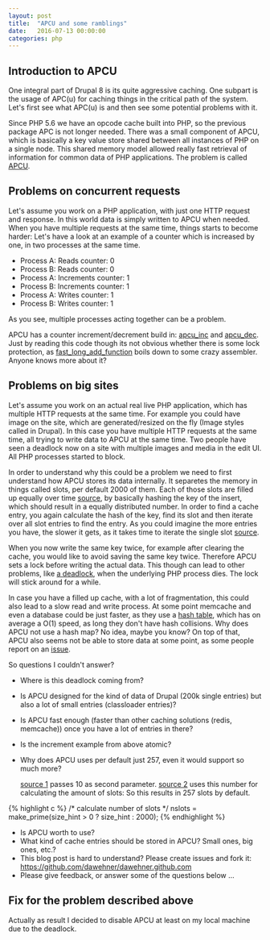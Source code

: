 ```yaml
---
layout: post
title:  "APCU and some ramblings"
date:   2016-07-13 00:00:00
categories: php
---
```


## Introduction to APCU

One integral part of Drupal 8 is its quite aggressive caching. One subpart is the usage of APC(u) for caching things in the critical path of the 
system. Let's first see what APC(u) is and then see some potential problems with it.

Since PHP 5.6 we have an opcode cache built into PHP, so the previous package APC is not longer needed. There was a small component of APCU, which
is basically a key value store shared between all instances of PHP on a single node. This shared memory model allowed really fast retrieval of
information for common data of PHP applications. The problem is called [APCU](https://github.com/krakjoe/apcu).

## Problems on concurrent requests

Let's assume you work on a PHP application, with just one HTTP request and response. In this world data is simply written to APCU when needed.
When you have multiple requests at the same time, things starts to become harder:
Let's have a look at an example of a counter which is increased by one, in two processes at the same time.

* Process A: Reads counter: 0
* Process B: Reads counter: 0
* Process A: Increments counter: 1
* Process B: Increments counter: 1
* Process A: Writes counter: 1
* Process B: Writes counter: 1

As you see, multiple processes acting together can be a problem.

APCU has a counter increment/decrement build in: [apcu_inc](https://github.com/krakjoe/apcu/blob/b8c585a3af69d4151b9b53c1dbc81d9b637de6a1/php_apc.c#L547)
and [apcu_dec](https://github.com/krakjoe/apcu/blob/b8c585a3af69d4151b9b53c1dbc81d9b637de6a1/php_apc.c#L581). Just by reading this code though its not
obvious whether there is some lock protection, as [fast_long_add_function](https://github.com/php/php-src/blob/master/Zend/zend_operators.h#L521) boils
down to some crazy assembler. Anyone knows more about it?

## Problems on big sites

Let's assume you work on an actual real live PHP application, which has multiple HTTP requests at the same time. For example you could have image
on the site, which are generated/resized on the fly (Image styles called in Drupal). In this case you have multiple HTTP requests at the same time,
all trying to write data to APCU at the same time. Two people have seen a deadlock now on a site with multiple images and media in the edit UI. All PHP processes started to block.

In order to understand why this could be a problem we need to first understand how APCU stores its data internally.
It separetes the memory in things called slots, per default 2000 of them. Each of those slots are filled up equally over time [source](https://github.com/krakjoe/apcu/blob/b8c585a3af69d4151b9b53c1dbc81d9b637de6a1/apc_cache.c#L342), by basically hashing the key of the insert, which should result in a equally distributed number. In order to find a cache entry, you again calculate the hash of the key,
find its slot and then iterate over all slot entries to find the entry. As you could imagine the more entries you have, the slower it gets, as it takes time to iterate the single slot [source](https://github.com/krakjoe/apcu/blob/b8c585a3af69d4151b9b53c1dbc81d9b637de6a1/apc_cache.c#L449).

When you now write the same key twice, for example after clearing the cache, you would like to avoid saving the same key twice. Therefore APCU sets a lock before writing the actual data. This though
can lead to other problems, like [a deadlock](https://github.com/krakjoe/apcu/issues/86), when the underlying PHP process dies. The lock will stick around for a while. 

In case you have a filled up cache, with a lot of fragmentation, this could also lead to a slow read and write process. 
At some point memcache and even a database could be just faster, as they use a [hash table](https://en.wikipedia.org/wiki/Hash_table), which has on average a O(1) speed, as long they don't have hash collisions.
Why does APCU not use a hash map? No idea, maybe you know? On top of that, APCU also seems not be able to store data at some point, as some people report on an [issue](https://github.com/krakjoe/apcu/issues/127).

So questions I couldn't answer?

* Where is this deadlock coming from?
* Is APCU designed for the kind of data of Drupal (200k single entries) but also a lot of small entries (classloader entries)?
* Is APCU fast enough (faster than other caching solutions (redis, memcache)) once you have a lot of entries in there?
* Is the increment example from above atomic?
* Why does APCU uses per default just 257, even it would support so much more?

  [source 1](https://github.com/krakjoe/apcu/blob/b8c585a3af69d4151b9b53c1dbc81d9b637de6a1/apcue/apcue.c#L95) passes 10 as second parameter.
  [source 2](https://github.com/krakjoe/apcu/blob/9cb0c427f3f79853ea3cb48999776e6209e5f601/apc_cache.c#L261) uses this number for calculating the amount of slots:
  So this results in 257 slots by default.

{% highlight c %}
/* calculate number of slots */
nslots = make_prime(size_hint > 0 ? size_hint : 2000);
{% endhighlight %}

* Is APCU worth to use?
* What kind of cache entries should be stored in APCU? Small ones, big ones, etc.?
* This blog post is hard to understand? Please create issues and fork it: https://github.com/dawehner/dawehner.github.com
* Please give feedback, or answer some of the questions below ...

## Fix for the problem described above

Actually as result I decided to disable APCU at least on my local machine due to the deadlock.
